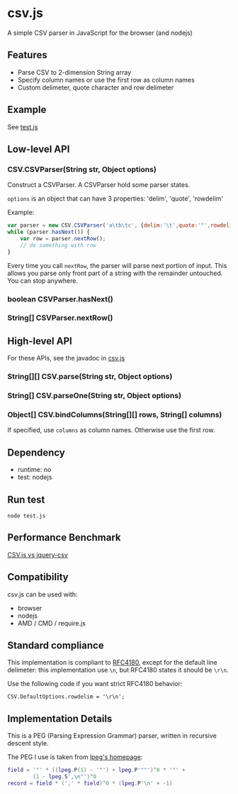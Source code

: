 # csv.js

A simple CSV parser in JavaScript for the browser (and nodejs)

## Features

* Parse CSV to 2-dimension String array
* Specify column names or use the first row as column names
* Custom delimeter, quote character and row delimeter

## Example

See [test.js](https://github.com/henix/csv.js/blob/master/test.js)

## Low-level API

### CSV.CSVParser(String str, Object options)

Construct a CSVParser. A CSVParser hold some parser states.

`options` is an object that can have 3 properties: 'delim', 'quote', 'rowdelim'

Example:

```js
var parser = new CSV.CSVParser('a\tb\tc', {delim:'\t',quote:'"',rowdelim:'\r\n'});
while (parser.hasNext()) {
	var row = parser.nextRow();
	// do something with row
}
```

Every time you call `nextRow`, the parser will parse next portion of input. This allows you parse only front part of a string with the remainder untouched. You can stop anywhere.

### boolean CSVParser.hasNext()

### String[] CSVParser.nextRow()

## High-level API

For these APIs, see the javadoc in [csv.js](https://github.com/henix/csv.js/blob/master/csv.js)

### String[][] CSV.parse(String str, Object options)

### String[] CSV.parseOne(String str, Object options)

### Object[] CSV.bindColumns(String[][] rows, String[] columns)

If specified, use `columns` as column names. Otherwise use the first row.

## Dependency

* runtime: no
* test: nodejs

## Run test

	node test.js

## Performance Benchmark

[CSV.js vs jquery-csv](http://jsperf.com/csv-parsing-jquery-csv-and-csv-js)

## Compatibility

csv.js can be used with:

* browser
* nodejs
* AMD / CMD / require.js

## Standard compliance

This implementation is compliant to [RFC4180](http://tools.ietf.org/html/rfc4180), except for the default line delimeter: this implementation use `\n`, but RFC4180 states it should be `\r\n`.

Use the following code if you want strict RFC4180 behavior:

	CSV.DefaultOptions.rowdelim = '\r\n';

## Implementation Details

This is a PEG (Parsing Expression Grammar) parser, written in recursive descent style.

The PEG I use is taken from [lpeg's homepage](http://www.inf.puc-rio.br/~roberto/lpeg/):

```lua
field = '"' * ((lpeg.P(1) - '"') + lpeg.P'""')^0 * '"' +
		(1 - lpeg.S',\n"')^0
record = field * (',' * field)^0 * (lpeg.P'\n' + -1)
```
